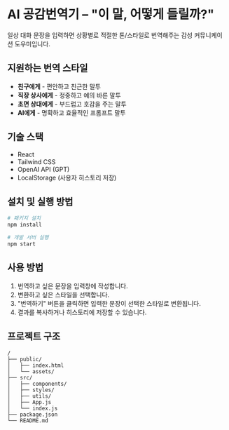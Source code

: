 # AI 공감번역기 – "이 말, 어떻게 들릴까?"

일상 대화 문장을 입력하면 상황별로 적절한 톤/스타일로 번역해주는 감성 커뮤니케이션 도우미입니다.

## 지원하는 번역 스타일

- **친구에게** - 편안하고 친근한 말투
- **직장 상사에게** - 정중하고 예의 바른 말투
- **초면 상대에게** - 부드럽고 호감을 주는 말투
- **AI에게** - 명확하고 효율적인 프롬프트 말투

## 기술 스택

- React
- Tailwind CSS
- OpenAI API (GPT)
- LocalStorage (사용자 히스토리 저장)

## 설치 및 실행 방법

```bash
# 패키지 설치
npm install

# 개발 서버 실행
npm start
```

## 사용 방법

1. 번역하고 싶은 문장을 입력창에 작성합니다.
2. 변환하고 싶은 스타일을 선택합니다.
3. "번역하기" 버튼을 클릭하면 입력한 문장이 선택한 스타일로 변환됩니다.
4. 결과를 복사하거나 히스토리에 저장할 수 있습니다.

## 프로젝트 구조

```
/
├── public/
│   ├── index.html
│   └── assets/
├── src/
│   ├── components/
│   ├── styles/
│   ├── utils/
│   ├── App.js
│   └── index.js
├── package.json
└── README.md
```
